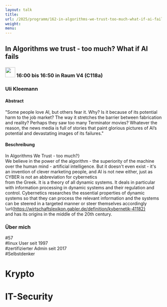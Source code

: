 ```yaml
---
layout: talk
title:
url: /2025/programm/162-in-algorithms-we-trust-too-much-what-if-ai-fails/
weight:
menu:
---
```

## In Algorithms we trust - too much?    What if AI fails

### <img height = "32" src="../../../images/talk.svg"> 16:00 bis 16:50 in Raum V4 (C118a)

### Uli Kleemann

#### Abstract

"Some people love AI, but others fear it. Why? Is it because of its potential harm to the job market? The way it stretches the barrier between fabrication and reality? Perhaps they saw too many Terminator movies? Whatever the reason, the news media is full of stories that paint glorious pictures of AI’s potential and devastating images of its failures."

#### Beschreibung

In Algorithms We Trust - too much?}  
We believe in the power of the algorithm - the superiority of the machine over the human mind - artificial intelligence. But it doesn't even exist - it's an invention of clever marketing people, and AI is not new either, just as CYBER is not an abbreviation for cybernetics  
from the Greek. It is a theory of all dynamic systems. It deals in particular with information processing in dynamic systems and their regulation and control. Cybernetics researches the essential properties of dynamic systems so that they can process the relevant information and the systems can be steered in a targeted manner or steer themselves accordingly  
\url{https://wirtschaftslexikon.gabler.de/definition/kybernetik-41182}  
and has its origins in the middle of the 20th century.

### Über mich

#57  
#linux User seit 1997  
#zertifizierter Admin seit 2017  
#Selbstdenker  
# Krypto  
# IT-Security

